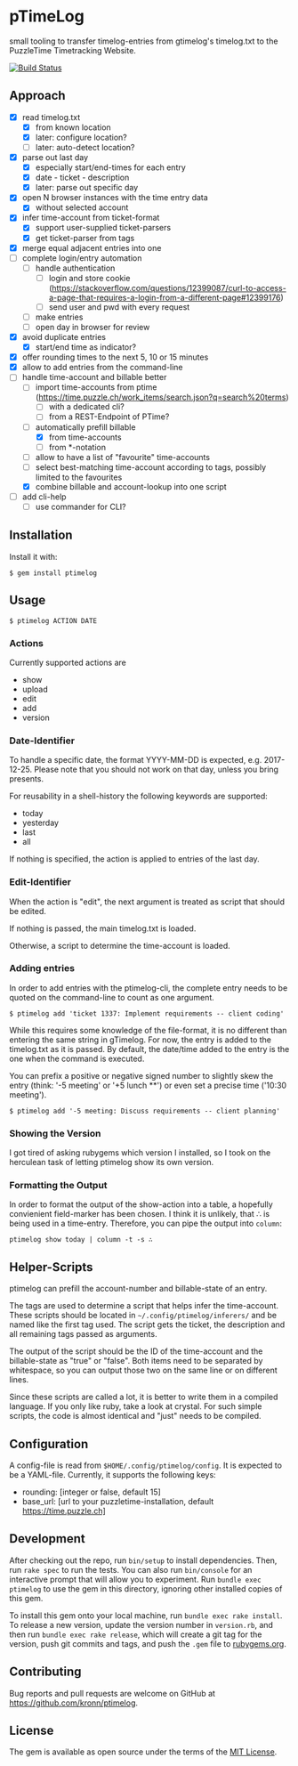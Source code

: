 # pTimeLog

small tooling to transfer timelog-entries from gtimelog's timelog.txt to the PuzzleTime Timetracking Website.

[![Build Status](https://travis-ci.org/kronn/ptimelog.svg?branch=master)](https://travis-ci.org/kronn/ptimelog)

## Approach

- [x] read timelog.txt
  - [x] from known location
  - [x] later: configure location?
  - [ ] later: auto-detect location?
- [x] parse out last day
  - [x] especially start/end-times for each entry
  - [x] date - ticket - description
  - [x] later: parse out specific day
- [x] open N browser instances with the time entry data
  - [x] without selected account
- [x] infer time-account from ticket-format
  - [x] support user-supplied ticket-parsers
  - [x] get ticket-parser from tags
- [x] merge equal adjacent entries into one
- [ ] complete login/entry automation
  - [ ] handle authentication
    - [ ] login and store cookie (https://stackoverflow.com/questions/12399087/curl-to-access-a-page-that-requires-a-login-from-a-different-page#12399176)
    - [ ] send user and pwd with every request
  - [ ] make entries
  - [ ] open day in browser for review
- [x] avoid duplicate entries
  - [x] start/end time as indicator?
- [x] offer rounding times to the next 5, 10 or 15 minutes
- [x] allow to add entries from the command-line
- [ ] handle time-account and billable better
  - [ ] import time-accounts from ptime (https://time.puzzle.ch/work_items/search.json?q=search%20terms)
    - [ ] with a dedicated cli?
    - [ ] from a REST-Endpoint of PTime?
  - [ ] automatically prefill billable
    - [x] from time-accounts
    - [ ] from *-notation
  - [ ] allow to have a list of "favourite" time-accounts
  - [ ] select best-matching time-account according to tags, possibly limited to the favourites
  - [x] combine billable and account-lookup into one script
- [ ] add cli-help
  - [ ] use commander for CLI?

## Installation

Install it with:

    $ gem install ptimelog

## Usage

    $ ptimelog ACTION DATE

### Actions

Currently supported actions are

- show
- upload
- edit
- add
- version

### Date-Identifier

To handle a specific date, the format YYYY-MM-DD is expected, e.g. 2017-12-25.
Please note that you should not work on that day, unless you bring presents.

For reusability in a shell-history the following keywords are supported:

- today
- yesterday
- last
- all

If nothing is specified, the action is applied to entries of the last day.

### Edit-Identifier

When the action is "edit", the next argument is treated as script that should
be edited.

If nothing is passed, the main timelog.txt is loaded.

Otherwise, a script to determine the time-account is loaded.

### Adding entries

In order to add entries with the ptimelog-cli, the complete entry needs to be
quoted on the command-line to count as one argument.

    $ ptimelog add 'ticket 1337: Implement requirements -- client coding'

While this requires some knowledge of the file-format, it is no different than
entering the same string in gTimelog. For now, the entry is added to the
timelog.txt as it is passed. By default, the date/time added to the entry is
the one when the command is executed.

You can prefix a positive or negative signed number to slightly skew the entry
(think: '-5 meeting' or '+5 lunch \*\*') or even set a precise time ('10:30
meeting').

    $ ptimelog add '-5 meeting: Discuss requirements -- client planning'

### Showing the Version

I got tired of asking rubygems which version I installed, so I took on the
herculean task of letting ptimelog show its own version.

### Formatting the Output

In order to format the output of the show-action into a table, a hopefully
convienient field-marker has been chosen. I think it is unlikely, that ∴ is
being used in a time-entry. Therefore, you can pipe the output into `column`:

    ptimelog show today | column -t -s ∴

## Helper-Scripts

ptimelog can prefill the account-number and billable-state of an entry.

The tags are used to determine a script that helps infer the time-account.
These scripts should be located in `~/.config/ptimelog/inferers/` and be named
like the first tag used. The script gets the ticket, the description and all
remaining tags passed as arguments.

The output of the script should be the ID of the time-account and the
billable-state as "true" or "false". Both items need to be separated by
whitespace, so you can output those two on the same line or on different lines.

Since these scripts are called a lot, it is better to write them in a compiled
language. If you only like ruby, take a look at crystal. For such simple
scripts, the code is almost identical and "just" needs to be compiled.

## Configuration

A config-file is read from `$HOME/.config/ptimelog/config`. It is expected
to be a YAML-file. Currently, it supports the following keys:

  - rounding: [integer or false, default 15]
  - base_url: [url to your puzzletime-installation, default https://time.puzzle.ch]

## Development

After checking out the repo, run `bin/setup` to install dependencies. Then, run
`rake spec` to run the tests. You can also run `bin/console` for an interactive
prompt that will allow you to experiment. Run `bundle exec ptimelog` to use
the gem in this directory, ignoring other installed copies of this gem.

To install this gem onto your local machine, run `bundle exec rake install`. To
release a new version, update the version number in `version.rb`, and then run
`bundle exec rake release`, which will create a git tag for the version, push
git commits and tags, and push the `.gem` file to
[rubygems.org](https://rubygems.org).

## Contributing

Bug reports and pull requests are welcome on GitHub at https://github.com/kronn/ptimelog.


## License

The gem is available as open source under the terms of the [MIT License](http://opensource.org/licenses/MIT).
